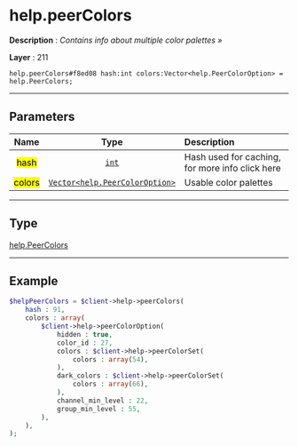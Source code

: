 # help.peerColors

**Description** : *Contains info about multiple color palettes »*

**Layer** : 211

```tl
help.peerColors#f8ed08 hash:int colors:Vector<help.PeerColorOption> = help.PeerColors;
```

---

## Parameters

| Name | Type | Description |
| :---: | :---: | :--- |
| <mark>hash</mark> | [`int`](type/int) | Hash used for caching, for more info click here |
| <mark>colors</mark> | [`Vector<help.PeerColorOption>`](type/help.PeerColorOption) | Usable color palettes |

---

## Type

[help.PeerColors](type/help.PeerColors)

---

## Example

```php
$helpPeerColors = $client->help->peerColors(
	hash : 91,
	colors : array(
		$client->help->peerColorOption(
			hidden : true,
			color_id : 27,
			colors : $client->help->peerColorSet(
				colors : array(54),
			),
			dark_colors : $client->help->peerColorSet(
				colors : array(66),
			),
			channel_min_level : 22,
			group_min_level : 55,
		),
	),
);
```
